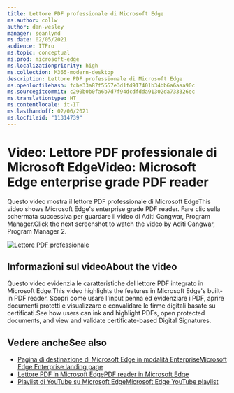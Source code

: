 ```yaml
---
title: Lettore PDF professionale di Microsoft Edge
ms.author: collw
author: dan-wesley
manager: seanlynd
ms.date: 02/05/2021
audience: ITPro
ms.topic: conceptual
ms.prod: microsoft-edge
ms.localizationpriority: high
ms.collection: M365-modern-desktop
description: Lettore PDF professionale di Microsoft Edge
ms.openlocfilehash: fcbe33a87f5557e3d1fd917401b34bb6a6aaa90c
ms.sourcegitcommit: c290b0b0fa6b7d7f94dcdfdda91302da733326ec
ms.translationtype: HT
ms.contentlocale: it-IT
ms.lasthandoff: 02/06/2021
ms.locfileid: "11314739"
---
```

# <span data-ttu-id="23018-103">Video: Lettore PDF professionale di Microsoft Edge</span><span class="sxs-lookup"><span data-stu-id="23018-103">Video: Microsoft Edge enterprise grade PDF reader</span></span>

<span data-ttu-id="23018-104">Questo video mostra il lettore PDF professionale di Microsoft Edge</span><span class="sxs-lookup"><span data-stu-id="23018-104">This video shows Microsoft Edge's enterprise grade PDF reader.</span></span> <span data-ttu-id="23018-105">Fare clic sulla schermata successiva per guardare il video di Aditi Gangwar, Program Manager.</span><span class="sxs-lookup"><span data-stu-id="23018-105">Click the next screenshot to watch the video by Aditi Gangwar, Program Manager 2.</span></span>

[![Lettore PDF professionale](media/microsoft-edge-video-pdf-reader/0.png)](http://www.youtube.com/watch?v=XWAqNQ0xAcE "Enterprise grade PDF reader")

## <span data-ttu-id="23018-107">Informazioni sul video</span><span class="sxs-lookup"><span data-stu-id="23018-107">About the video</span></span>

<span data-ttu-id="23018-108">Questo video evidenzia le caratteristiche del lettore PDF integrato in Microsoft Edge.</span><span class="sxs-lookup"><span data-stu-id="23018-108">This video highlights the features in  Microsoft Edge's built-in PDF reader.</span></span> <span data-ttu-id="23018-109">Scopri come usare l'input penna ed evidenziare i PDF, aprire documenti protetti e visualizzare e convalidare le firme digitali basate su certificati.</span><span class="sxs-lookup"><span data-stu-id="23018-109">See how users can ink and highlight PDFs, open protected documents, and view and validate certificate-based Digital Signatures.</span></span>

## <span data-ttu-id="23018-110">Vedere anche</span><span class="sxs-lookup"><span data-stu-id="23018-110">See also</span></span>

- [<span data-ttu-id="23018-111">Pagina di destinazione di Microsoft Edge in modalità Enterprise</span><span class="sxs-lookup"><span data-stu-id="23018-111">Microsoft Edge Enterprise landing page</span></span>](https://aka.ms/EdgeEnterprise)
- [<span data-ttu-id="23018-112">Lettore PDF in Microsoft Edge</span><span class="sxs-lookup"><span data-stu-id="23018-112">PDF reader in Microsoft Edge</span></span>](microsoft-edge-pdf.md)
- [<span data-ttu-id="23018-113">Playlist di YouTube su Microsoft Edge</span><span class="sxs-lookup"><span data-stu-id="23018-113">Microsoft Edge YouTube playlist</span></span>](https://www.youtube.com/playlist?list=PLXtHYVsvn_b-uXh1tMeYpT-0iD8tD3tFy)
